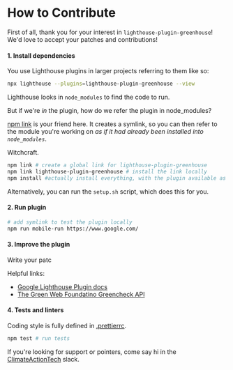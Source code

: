# How to Contribute

First of all, thank you for your interest in `lighthouse-plugin-greenhouse`!
We'd love to accept your patches and contributions!

#### 1. Install dependencies

You use Lighthouse plugins in larger projects referring to them like so:

```bash
npx lighthouse --plugins=lighthouse-plugin-greenhouse --view
```

Lighthouse looks in `node_modules` to find the code to run.

But if we're _in_ the plugin, how do we refer the plugin in node_modules?

[npm link][] is your friend here. It creates a symlink, so you can then refer to the module you're working on _as if it had already been installed into `node_modules`_.

Witchcraft.

[npm link]: https://docs.npmjs.com/cli/link.html

```bash
npm link # create a global link for lighthouse-plugin-greenhouse
npm link lighthouse-plugin-greenhouse # install the link locally
npm install #actually install everything, with the plugin available as a symlink
```

Alternatively, you can run the `setup.sh` script, which does this for you.

#### 2. Run plugin

```bash
# add symlink to test the plugin locally
npm run mobile-run https://www.google.com/
```

#### 3. Improve the plugin

Write your patc

Helpful links:

- [Google Lighthouse Plugin docs](https://github.com/GoogleChrome/lighthouse/blob/master/docs/plugins.md)
- [The Green Web Foundatino Greencheck API](https://developers.google.com/speed/pagespeed/insights)

#### 4. Tests and linters

Coding style is fully defined in [.prettierrc](./.prettierrc).

```bash
npm test # run tests
```

If you're looking for support or pointers, come say hi in the [ClimateActionTech](http://climateaction.tech/) slack.
